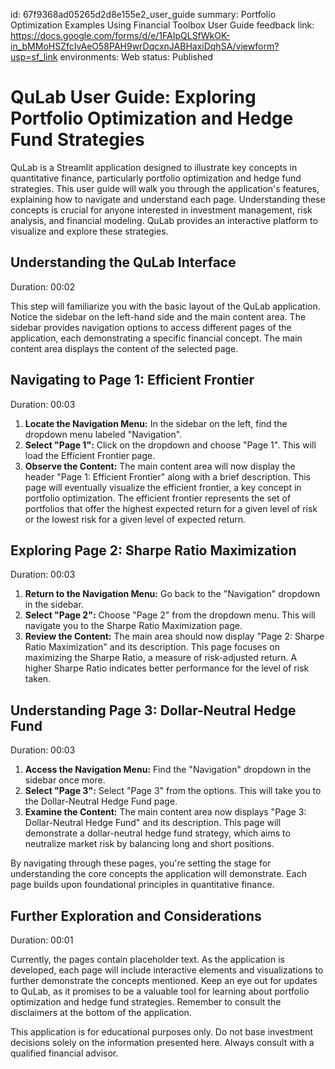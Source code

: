 id: 67f9368ad05265d2d8e155e2_user_guide
summary: Portfolio Optimization Examples Using Financial Toolbox User Guide
feedback link: https://docs.google.com/forms/d/e/1FAIpQLSfWkOK-in_bMMoHSZfcIvAeO58PAH9wrDqcxnJABHaxiDqhSA/viewform?usp=sf_link
environments: Web
status: Published
# QuLab User Guide: Exploring Portfolio Optimization and Hedge Fund Strategies

QuLab is a Streamlit application designed to illustrate key concepts in quantitative finance, particularly portfolio optimization and hedge fund strategies. This user guide will walk you through the application's features, explaining how to navigate and understand each page. Understanding these concepts is crucial for anyone interested in investment management, risk analysis, and financial modeling. QuLab provides an interactive platform to visualize and explore these strategies.

## Understanding the QuLab Interface
Duration: 00:02

This step will familiarize you with the basic layout of the QuLab application. Notice the sidebar on the left-hand side and the main content area. The sidebar provides navigation options to access different pages of the application, each demonstrating a specific financial concept. The main content area displays the content of the selected page.

## Navigating to Page 1: Efficient Frontier
Duration: 00:03

1.  **Locate the Navigation Menu:** In the sidebar on the left, find the dropdown menu labeled "Navigation".
2.  **Select "Page 1":** Click on the dropdown and choose "Page 1". This will load the Efficient Frontier page.
3.  **Observe the Content:** The main content area will now display the header "Page 1: Efficient Frontier" along with a brief description. This page will eventually visualize the efficient frontier, a key concept in portfolio optimization.  The efficient frontier represents the set of portfolios that offer the highest expected return for a given level of risk or the lowest risk for a given level of expected return.

## Exploring Page 2: Sharpe Ratio Maximization
Duration: 00:03

1.  **Return to the Navigation Menu:** Go back to the "Navigation" dropdown in the sidebar.
2.  **Select "Page 2":** Choose "Page 2" from the dropdown menu. This will navigate you to the Sharpe Ratio Maximization page.
3.  **Review the Content:**  The main area should now display "Page 2: Sharpe Ratio Maximization" and its description. This page focuses on maximizing the Sharpe Ratio, a measure of risk-adjusted return.  A higher Sharpe Ratio indicates better performance for the level of risk taken.

## Understanding Page 3: Dollar-Neutral Hedge Fund
Duration: 00:03

1.  **Access the Navigation Menu:** Find the "Navigation" dropdown in the sidebar once more.
2.  **Select "Page 3":** Select "Page 3" from the options. This will take you to the Dollar-Neutral Hedge Fund page.
3.  **Examine the Content:**  The main content area now displays "Page 3: Dollar-Neutral Hedge Fund" and its description. This page will demonstrate a dollar-neutral hedge fund strategy, which aims to neutralize market risk by balancing long and short positions.

<aside class="positive">
By navigating through these pages, you're setting the stage for understanding the core concepts the application will demonstrate.  Each page builds upon foundational principles in quantitative finance.
</aside>

## Further Exploration and Considerations
Duration: 00:01

Currently, the pages contain placeholder text. As the application is developed, each page will include interactive elements and visualizations to further demonstrate the concepts mentioned. Keep an eye out for updates to QuLab, as it promises to be a valuable tool for learning about portfolio optimization and hedge fund strategies. Remember to consult the disclaimers at the bottom of the application.

<aside class="negative">
This application is for educational purposes only.  Do not base investment decisions solely on the information presented here. Always consult with a qualified financial advisor.
</aside>
